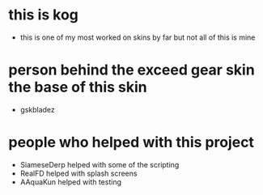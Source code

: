 # this is kog
* this is one of my most worked on skins by far but not all of this is mine 
# person behind the exceed gear skin the base of this skin 
* gskbladez
# people who helped with this project 
* SiameseDerp helped with some of the scripting
* RealFD helped with splash screens
* AAquaKun helped with testing
